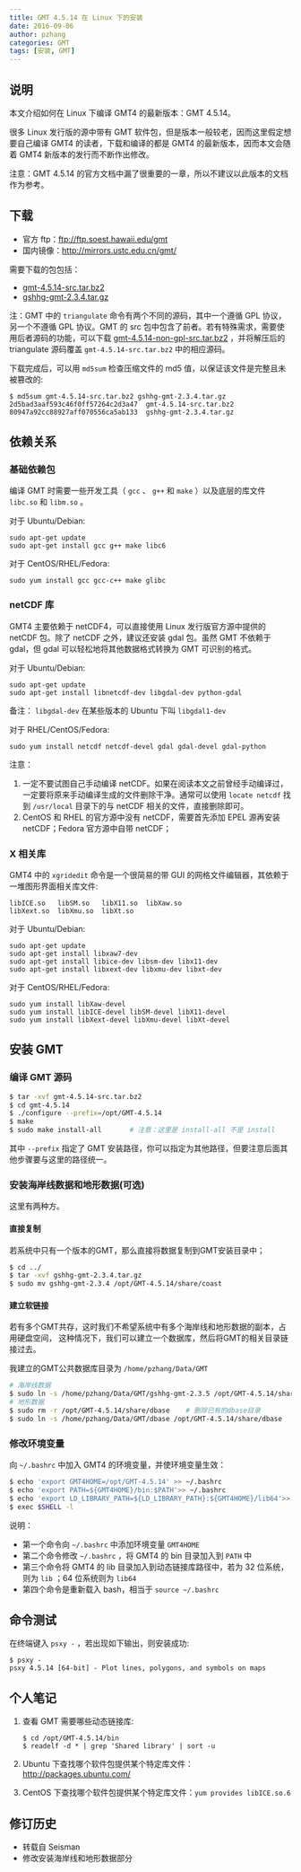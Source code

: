 ```yaml
---
title: GMT 4.5.14 在 Linux 下的安装
date: 2016-09-06
author: pzhang
categories: GMT
tags: [安装, GMT]
---
```


## 说明

本文介绍如何在 Linux 下编译 GMT4 的最新版本：GMT 4.5.14。

很多 Linux 发行版的源中带有 GMT 软件包，但是版本一般较老，因而这里假定想要自己编译 GMT4 的读者，下载和编译的都是 GMT4 的最新版本，因而本文会随着 GMT4 新版本的发行而不断作出修改。

注意：GMT 4.5.14 的官方文档中漏了很重要的一章，所以不建议以此版本的文档作为参考。

<!--more-->

## 下载

- 官方 ftp：<ftp://ftp.soest.hawaii.edu/gmt>
- 国内镜像：<http://mirrors.ustc.edu.cn/gmt/>


需要下载的包包括：

- [gmt-4.5.14-src.tar.bz2](http://mirrors.ustc.edu.cn/gmt/gmt-4.5.14-src.tar.bz2)
- [gshhg-gmt-2.3.4.tar.gz](http://mirrors.ustc.edu.cn/gmt/gshhg-gmt-2.3.5.tar.gz)

注：GMT 中的 `triangulate` 命令有两个不同的源码，其中一个遵循 GPL 协议，另一个不遵循 GPL 协议。GMT 的 src 包中包含了前者。若有特殊需求，需要使用后者源码的功能，可以下载 [gmt-4.5.14-non-gpl-src.tar.bz2](http://mirrors.ustc.edu.cn/gmt/gmt-4.5.14-non-gpl-src.tar.bz2)
，并将解压后的 triangulate 源码覆盖 `gmt-4.5.14-src.tar.bz2` 中的相应源码。

下载完成后，可以用 `md5sum` 检查压缩文件的 md5 值，以保证该文件是完整且未被篡改的:

    $ md5sum gmt-4.5.14-src.tar.bz2 gshhg-gmt-2.3.4.tar.gz
    2d5bad3aaf593c46f0ff57264c2d3a47  gmt-4.5.14-src.tar.bz2
    80947a92cc88927aff070556ca5ab133  gshhg-gmt-2.3.4.tar.gz

## 依赖关系

### 基础依赖包

编译 GMT 时需要一些开发工具（ `gcc` 、 `g++` 和 `make` ）以及底层的库文件 `libc.so` 和 `libm.so` 。

对于 Ubuntu/Debian:

    sudo apt-get update
    sudo apt-get install gcc g++ make libc6

对于 CentOS/RHEL/Fedora:

    sudo yum install gcc gcc-c++ make glibc

### netCDF 库

GMT4 主要依赖于 netCDF4，可以直接使用 Linux 发行版官方源中提供的 netCDF 包。除了 netCDF 之外，建议还安装 gdal 包。虽然 GMT 不依赖于 gdal，但 gdal 可以轻松地将其他数据格式转换为 GMT 可识别的格式。

对于 Ubuntu/Debian:

    sudo apt-get update
    sudo apt-get install libnetcdf-dev libgdal-dev python-gdal

备注： `libgdal-dev` 在某些版本的 Ubuntu 下叫 `libgdal1-dev`

对于 RHEL/CentOS/Fedora:

    sudo yum install netcdf netcdf-devel gdal gdal-devel gdal-python

注意：

1.  一定不要试图自己手动编译 netCDF。如果在阅读本文之前曾经手动编译过，一定要将原来手动编译生成的文件删除干净。通常可以使用 `locate netcdf` 找到 `/usr/local` 目录下的与 netCDF 相关的文件，直接删除即可。
2.  CentOS 和 RHEL 的官方源中没有 netCDF，需要首先添加 EPEL 源再安装 netCDF；Fedora 官方源中自带 netCDF；

### X 相关库

GMT4 中的 `xgridedit` 命令是一个很简易的带 GUI 的网格文件编辑器，其依赖于一堆图形界面相关库文件:

    libICE.so   libSM.so   libX11.so  libXaw.so
    libXext.so  libXmu.so  libXt.so

对于 Ubuntu/Debian:

    sudo apt-get update
    sudo apt-get install libxaw7-dev
    sudo apt-get install libice-dev libsm-dev libx11-dev
    sudo apt-get install libxext-dev libxmu-dev libxt-dev

对于 CentOS/RHEL/Fedora:

    sudo yum install libXaw-devel
    sudo yum install libICE-devel libSM-devel libX11-devel
    sudo yum install libXext-devel libXmu-devel libXt-devel

## 安装 GMT

### 编译 GMT 源码

``` bash
$ tar -xvf gmt-4.5.14-src.tar.bz2
$ cd gmt-4.5.14
$ ./configure --prefix=/opt/GMT-4.5.14
$ make
$ sudo make install-all       # 注意：这里是 install-all 不是 install
```

其中 `--prefix` 指定了 GMT 安装路径，你可以指定为其他路径，但要注意后面其他步骤要与这里的路径统一。

### 安装海岸线数据和地形数据(可选)

 这里有两种方。

#### 直接复制

若系统中只有一个版本的GMT，那么直接将数据复制到GMT安装目录中；

``` bash
$ cd ../
$ tar -xvf gshhg-gmt-2.3.4.tar.gz
$ sudo mv gshhg-gmt-2.3.4 /opt/GMT-4.5.14/share/coast
```

#### 建立软链接

若有多个GMT共存，这时我们不希望系统中有多个海岸线和地形数据的副本，占用硬盘空间，
这种情况下，我们可以建立一个数据库，然后将GMT的相关目录链接过去。

我建立的GMT公共数据库目录为 `/home/pzhang/Data/GMT`

``` bash
# 海岸线数据
$ sudo ln -s /home/pzhang/Data/GMT/gshhg-gmt-2.3.5 /opt/GMT-4.5.14/share/coast
# 地形数据
$ sudo rm -r /opt/GMT-4.5.14/share/dbase    # 删除已有的dbase目录
$ sudo ln -s /home/pzhang/Data/GMT/dbase /opt/GMT-4.5.14/share/dbase
```

### 修改环境变量

向 `~/.bashrc` 中加入 GMT4 的环境变量，并使环境变量生效：

``` bash
$ echo 'export GMT4HOME=/opt/GMT-4.5.14' >> ~/.bashrc
$ echo 'export PATH=${GMT4HOME}/bin:$PATH'>> ~/.bashrc
$ echo 'export LD_LIBRARY_PATH=${LD_LIBRARY_PATH}:${GMT4HOME}/lib64'>> ~/.bashrc
$ exec $SHELL -l
```

说明：

-   第一个命令向 `~/.bashrc` 中添加环境变量 `GMT4HOME`
-   第二个命令修改 `~/.bashrc` ，将 GMT4 的 bin 目录加入到 `PATH` 中
-   第三个命令将 GMT4 的 lib 目录加入到动态链接库路径中，若为 32 位系统，则为 `lib` ；64 位系统则为 `lib64`
-   第四个命令是重新载入 bash，相当于 `source ~/.bashrc`

## 命令测试

在终端键入 `psxy -` ，若出现如下输出，则安装成功:

    $ psxy -
    psxy 4.5.14 [64-bit] - Plot lines, polygons, and symbols on maps

## 个人笔记

1.  查看 GMT 需要哪些动态链接库:

        $ cd /opt/GMT-4.5.14/bin
        $ readelf -d * | grep 'Shared library' | sort -u

2.  Ubuntu 下查找哪个软件包提供某个特定库文件： <http://packages.ubuntu.com/>
3.  CentOS 下查找哪个软件包提供某个特定库文件：`yum provides libICE.so.6`

## 修订历史

-   转载自 Seisman
-   修改安装海岸线和地形数据部分
